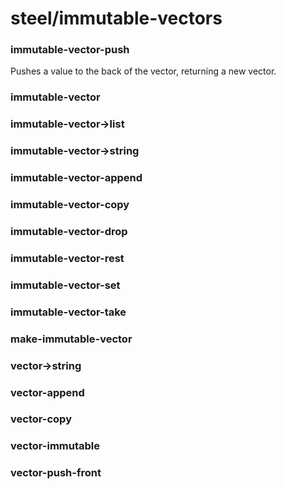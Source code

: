 # steel/immutable-vectors
### **immutable-vector-push**
Pushes a value to the back of the vector, returning a new vector.
### **immutable-vector**
### **immutable-vector->list**
### **immutable-vector->string**
### **immutable-vector-append**
### **immutable-vector-copy**
### **immutable-vector-drop**
### **immutable-vector-rest**
### **immutable-vector-set**
### **immutable-vector-take**
### **make-immutable-vector**
### **vector->string**
### **vector-append**
### **vector-copy**
### **vector-immutable**
### **vector-push-front**
